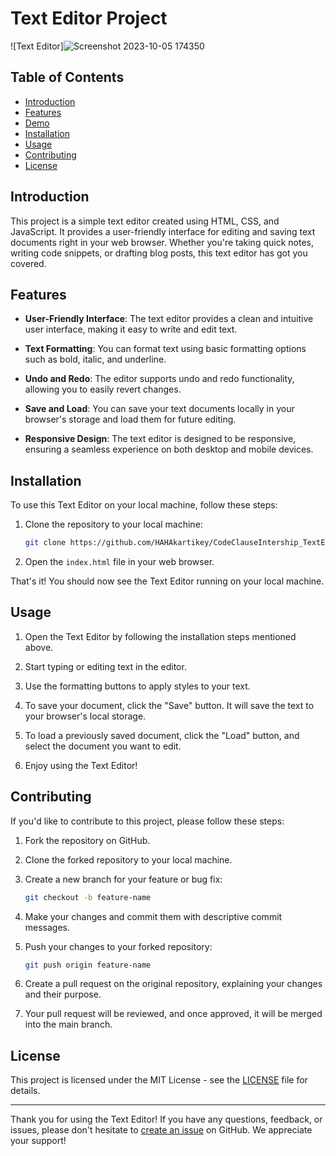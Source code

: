 # Text Editor Project

![Text Editor]![Screenshot 2023-10-05 174350](https://github.com/HAHAkartikey/CodeClauseInternship_TextEditor/assets/88485018/60af2b9c-81f4-4064-9ba0-8aa43216e25e)


## Table of Contents

- [Introduction](#introduction)
- [Features](#features)
- [Demo](#demo)
- [Installation](#installation)
- [Usage](#usage)
- [Contributing](#contributing)
- [License](#license)

## Introduction

This project is a simple text editor created using HTML, CSS, and JavaScript. It provides a user-friendly interface for editing and saving text documents right in your web browser. Whether you're taking quick notes, writing code snippets, or drafting blog posts, this text editor has got you covered.

## Features

- **User-Friendly Interface**: The text editor provides a clean and intuitive user interface, making it easy to write and edit text.

- **Text Formatting**: You can format text using basic formatting options such as bold, italic, and underline.

- **Undo and Redo**: The editor supports undo and redo functionality, allowing you to easily revert changes.

- **Save and Load**: You can save your text documents locally in your browser's storage and load them for future editing.

- **Responsive Design**: The text editor is designed to be responsive, ensuring a seamless experience on both desktop and mobile devices.

## Installation

To use this Text Editor on your local machine, follow these steps:

1. Clone the repository to your local machine:

   ```bash
   git clone https://github.com/HAHAkartikey/CodeClauseIntership_TextEditor.git
   ```

2. Open the `index.html` file in your web browser.

That's it! You should now see the Text Editor running on your local machine.

## Usage

1. Open the Text Editor by following the installation steps mentioned above.

2. Start typing or editing text in the editor.

3. Use the formatting buttons to apply styles to your text.

4. To save your document, click the "Save" button. It will save the text to your browser's local storage.

5. To load a previously saved document, click the "Load" button, and select the document you want to edit.

6. Enjoy using the Text Editor!

## Contributing

If you'd like to contribute to this project, please follow these steps:

1. Fork the repository on GitHub.

2. Clone the forked repository to your local machine.

3. Create a new branch for your feature or bug fix:

   ```bash
   git checkout -b feature-name
   ```

4. Make your changes and commit them with descriptive commit messages.

5. Push your changes to your forked repository:

   ```bash
   git push origin feature-name
   ```

6. Create a pull request on the original repository, explaining your changes and their purpose.

7. Your pull request will be reviewed, and once approved, it will be merged into the main branch.

## License

This project is licensed under the MIT License - see the [LICENSE](LICENSE) file for details.

---

Thank you for using the Text Editor! If you have any questions, feedback, or issues, please don't hesitate to [create an issue](https://github.com/your-username/text-editor/issues) on GitHub. We appreciate your support!
